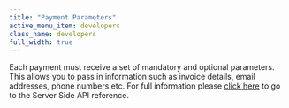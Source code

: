 ```yaml
---
title: "Payment Parameters"
active_menu_item: developers
class_name: developers
full_width: true
---
```



Each payment must receive a set of mandatory and optional parameters. This allows you to pass in information such as invoice details, email addresses, phone numbers etc. For full information please [click here](../../../scripting-apis/server-side-api/ssj-object/credit-card-payments/payment-parameters2.htm) to go to the Server Side API reference.

